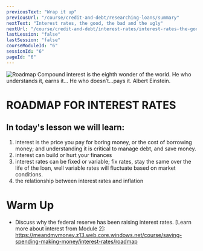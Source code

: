 ```yaml
---
previousText: "Wrap it up"
previousUrl: "/course/credit-and-debt/researching-loans/summary"
nextText: "Interest rates, the good, the bad and the ugly"
nextUrl: "/course/credit-and-debt/interest-rates/interest-rates-the-good-the-bad"
lastLession: "false"
lastSession: "false"
courseModuleId: "6"
sessionId: "6"
pageId: "6"
---
```



![Roadmap](/assets/img/roadmap.png)
<sparkle-character-intro class="shift-up-overlap" position="right" character="yuna">
Compound interest is the eighth wonder of the world. He who understands it, earns it… He who doesn’t…pays it. Albert Einstein.</sparkle-character-intro>

# ROADMAP FOR INTEREST RATES

## In today's lesson we will learn:

1. interest is the price you pay for boring money, or the cost of borrowing money; and understanding it is critical to manage debt, and save money.
2. interest can build or hurt your finances
3. interest rates can be fixed or variable; fix rates, stay the same over the life of the loan, well variable rates will fluctuate based on market conditions.
4. the relationship between interest rates and inflation

# Warm Up

- Discuss why the federal reserve has been raising interest rates.
  [Learn more about interest from Module 2]: https://meandmymoney.z13.web.core.windows.net/course/saving-spending-making-money/interest-rates/roadmap
